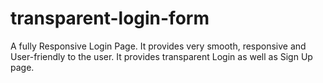 # transparent-login-form
A fully Responsive Login Page.
It provides very smooth, responsive and User-friendly to the user.
It provides transparent Login as well as Sign Up page.
